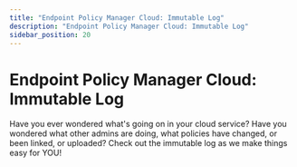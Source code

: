```yaml
---
title: "Endpoint Policy Manager Cloud: Immutable Log"
description: "Endpoint Policy Manager Cloud: Immutable Log"
sidebar_position: 20
---
```

# Endpoint Policy Manager Cloud: Immutable Log

Have you ever wondered what's going on in your cloud service? Have you wondered what other admins
are doing, what policies have changed, or been linked, or uploaded? Check out the immutable log as
we make things easy for YOU!
